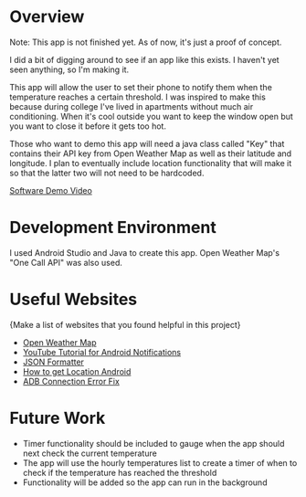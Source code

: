 # Overview

Note: This app is not finished yet. As of now, it's just a proof of concept.

I did a bit of digging around to see if an app like this exists. I haven't yet seen anything, so I'm making it.

This app will allow the user to set their phone to notify them when the temperature reaches a certain threshold. I was inspired to make this because during college I've lived in apartments without much air conditioning. When it's cool outside you want to keep the window open but you want to close it before it gets too hot.

Those who want to demo this app will need a java class called "Key" that contains their API key from Open Weather Map as well as their latitude and longitude. I plan to eventually include location functionality that will make it so that the latter two will not need to be hardcoded.


[Software Demo Video](https://youtu.be/Lx3kCP7myoY)

# Development Environment

I used Android Studio and Java to create this app. Open Weather Map's "One Call API" was also used.

# Useful Websites

{Make a list of websites that you found helpful in this project}
* [Open Weather Map](https://openweathermap.org/api)
* [YouTube Tutorial for Android Notifications](https://www.youtube.com/watch?v=Y73r1Q7RZwM)
* [JSON Formatter](https://jsonformatter.curiousconcept.com/#)
* [How to get Location Android](https://stackoverflow.com/questions/1513485/how-do-i-get-the-current-gps-location-programmatically-in-android)
* [ADB Connection Error Fix](https://stackoverflow.com/questions/49340436/error-initializing-adb-unable-to-create-debug-bridge-unable-to-start-adb-serve)

# Future Work
* Timer functionality should be included to gauge when the app should next check the current temperature
* The app will use the hourly temperatures list to create a timer of when to check if the temperature has reached the threshold
* Functionality will be added so the app can run in the background